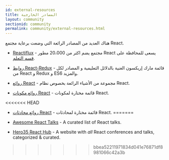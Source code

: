 ```yaml
---
id: external-resources
title: المصادر الخارجية
layout: community
sectionid: community
permalink: community/external-resources.html
---
```


هناك العديد من المصادر الرائعة التي وضعت برعاية مجتمع React.

- [Reactiflux](https://www.reactiflux.com/) - مجتمع يضم اكثر من 20،000 مطور React يسعى للمحافظة على [قسم التعلم](https://www.reactiflux.com/learning/).

- [روابط React-Redux](https://github.com/markerikson/react-redux-links) - قائمة مارك إريكسون الغنية بالدلائل التعليمية و المصادر لكل من React و Redux و ES6 والمزيد.

- [روائع React](https://github.com/enaqx/awesome-react) - مجموعة من الأشياء الرائعة بخصوص نظام React.

- [روائع مكونات React](https://github.com/brillout/awesome-react-components) - قائمة مختارة لمكونات React.

<<<<<<< HEAD
- [روائع محادثات React](https://github.com/tiaanduplessis/awesome-react-talks) - قائمة مختارة لمحادثات React.
=======
- [Awesome React Talks](https://github.com/tiaanduplessis/awesome-react-talks) - A curated list of React talks.

- [Hero35 React Hub](https://hero35.com/stack/react) - A website with _all_ React conferences and talks, categorized & curated.
>>>>>>> bbea52211971834d041e76871df8981066c42a3b
